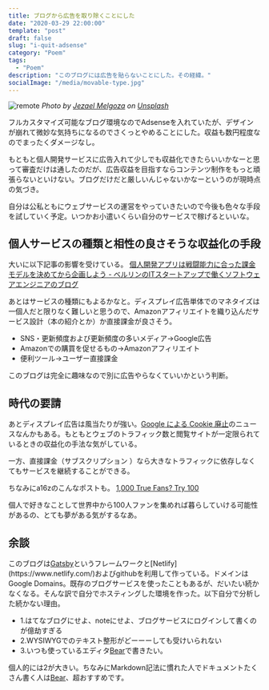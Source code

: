 ```yaml
---
title: ブログから広告を取り除くことにした
date: "2020-03-29 22:00:00"
template: "post"
draft: false
slug: "i-quit-adsense"
category: "Poem"
tags:
  - "Poem"
description: "このブログには広告を貼らないことにした。その経緯。"
socialImage: "/media/movable-type.jpg"
---
```


![remote](/media/jezael-melgoza-layMbSJ3YOE-unsplash.jpg)
*Photo by [Jezael Melgoza](https://unsplash.com/@jezael?utm_source=unsplash&utm_medium=referral&utm_content=creditCopyText)  on  [Unsplash](https://unsplash.com/s/photos/tokyo?utm_source=unsplash&utm_medium=referral&utm_content=creditCopyText)*


フルカスタマイズ可能なブログ環境なのでAdsenseを入れていたが、デザインが崩れて微妙な気持ちになるのでさくっとやめることにした。収益も数円程度なのでまったくダメージなし。

もともと個人開発サービスに広告入れて少しでも収益化できたらいいかなーと思って審査だけは通したのだが、広告収益を目指すならコンテンツ制作をもっと頑張らないといけない。ブログだけだと厳しいんじゃないかなーというのが現時点の気づき。

自分は公私ともにウェブサービスの運営をやっていきたいので今後も色々な手段を試していく予定。いつかお小遣いくらい自分のサービスで稼げるといいな。

## 個人サービスの種類と相性の良さそうな収益化の手段
大いに以下記事の影響を受けている。
[個人開発アプリは戦闘能力に合った課金モデルを決めてから企画しよう - ベルリンのITスタートアップで働くソフトウェアエンジニアのブログ](https://www.jabba.cloud/20200227-monetization/)

あとはサービスの種類にもよるかなと。ディスプレイ広告単体でのマネタイズは一個人だと限りなく難しいと思うので、Amazonアフィリエイトを織り込んだサービス設計（本の紹介とか）か直接課金が良さそう。

- SNS・更新頻度および更新頻度の多いメディア→Google広告
- Amazonでの購買を促せるもの→Amazonアフィリエイト
- 便利ツール→ユーザー直接課金

このブログは完全に趣味なので別に広告やらなくていいかという判断。

## 時代の要請
あとディスプレイ広告は風当たりが強い。[Google による Cookie 廃止](https://digiday.jp/platforms/google-plans-kill-off-third-party-cookies-chrome-within-2-years/)のニュースなんかもある。もともとウェブのトラフィック数と閲覧サイトが一定限られているときの収益化の手法な気がしている。

一方、直接課金（サブスクリプション ）なら大きなトラフィックに依存しなくてもサービスを継続することができる。

ちなみにa16zのこんなポストも。
[1,000 True Fans? Try 100](https://a16z.com/2020/02/06/100-true-fans/)

個人で好きなことして世界中から100人ファンを集めれば暮らしていける可能性があるの、とても夢がある気がするなあ。

## 余談
このブログは[Gatsby](~https://www.gatsbyjs.org/~)というフレームワークと[Netlify](https://www.netlify.com/)およびgithubを利用して作っている。ドメインはGoogle Domains。既存のブログサービスを使ったこともあるが、だいたい続かなくなる。そんな訳で自分でホスティングした環境を作った。以下自分で分析した続かない理由。

- 1.はてなブログにせよ、noteにせよ、ブログサービスにログインして書くのが億劫すぎる
- 2.WYSIWYGでのテキスト整形がどーーーしても受けいられない
- 3.いつも使っているエディタ[Bear](https://bear.app/)で書きたい。

個人的には2が大きい。ちなみにMarkdown記法に慣れた人でドキュメントたくさん書く人は[Bear](https://bear.app/)、超おすすめです。

